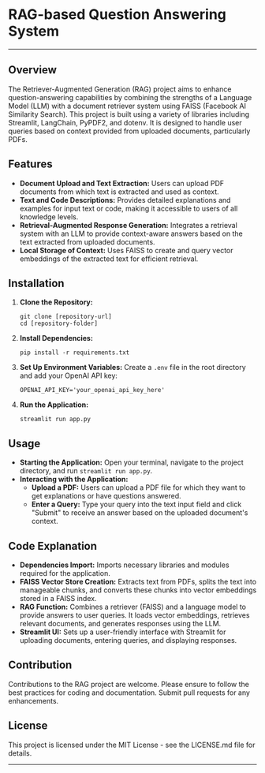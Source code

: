 # RAG-based Question Answering System
---

## Overview
The Retriever-Augmented Generation (RAG) project aims to enhance question-answering capabilities by combining the strengths of a Language Model (LLM) with a document retriever system using FAISS (Facebook AI Similarity Search). This project is built using a variety of libraries including Streamlit, LangChain, PyPDF2, and dotenv. It is designed to handle user queries based on context provided from uploaded documents, particularly PDFs.

## Features
- **Document Upload and Text Extraction:** Users can upload PDF documents from which text is extracted and used as context.
- **Text and Code Descriptions:** Provides detailed explanations and examples for input text or code, making it accessible to users of all knowledge levels.
- **Retrieval-Augmented Response Generation:** Integrates a retrieval system with an LLM to provide context-aware answers based on the text extracted from uploaded documents.
- **Local Storage of Context:** Uses FAISS to create and query vector embeddings of the extracted text for efficient retrieval.

## Installation
1. **Clone the Repository:**
   ```
   git clone [repository-url]
   cd [repository-folder]
   ```

2. **Install Dependencies:**
   ```
   pip install -r requirements.txt
   ```

3. **Set Up Environment Variables:**
   Create a `.env` file in the root directory and add your OpenAI API key:
   ```
   OPENAI_API_KEY='your_openai_api_key_here'
   ```

4. **Run the Application:**
   ```
   streamlit run app.py
   ```

## Usage
- **Starting the Application:** Open your terminal, navigate to the project directory, and run `streamlit run app.py`.
- **Interacting with the Application:** 
  - **Upload a PDF:** Users can upload a PDF file for which they want to get explanations or have questions answered.
  - **Enter a Query:** Type your query into the text input field and click "Submit" to receive an answer based on the uploaded document's context.

## Code Explanation
- **Dependencies Import:** Imports necessary libraries and modules required for the application.
- **FAISS Vector Store Creation:** Extracts text from PDFs, splits the text into manageable chunks, and converts these chunks into vector embeddings stored in a FAISS index.
- **RAG Function:** Combines a retriever (FAISS) and a language model to provide answers to user queries. It loads vector embeddings, retrieves relevant documents, and generates responses using the LLM.
- **Streamlit UI:** Sets up a user-friendly interface with Streamlit for uploading documents, entering queries, and displaying responses.

## Contribution
Contributions to the RAG project are welcome. Please ensure to follow the best practices for coding and documentation. Submit pull requests for any enhancements.

## License
This project is licensed under the MIT License - see the LICENSE.md file for details.

---


